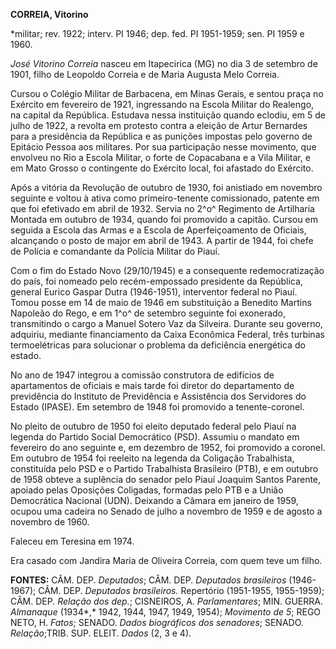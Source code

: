 **CORREIA, Vitorino**

\*militar; rev. 1922; interv. PI 1946; dep. fed. PI 1951-1959; sen. PI
1959 e 1960.

*José Vitorino Correia* nasceu em Itapecirica (MG) no dia 3 de setembro
de 1901, filho de Leopoldo Correia e de Maria Augusta Melo Correia.

Cursou o Colégio Militar de Barbacena, em Minas Gerais, e sentou praça
no Exército em fevereiro de 1921, ingressando na Escola Militar do
Realengo, na capital da República. Estudava nessa instituição quando
eclodiu, em 5 de julho de 1922, a revolta em protesto contra a eleição
de Artur Bernardes para a presidência da República e as punições
impostas pelo governo de Epitácio Pessoa aos militares. Por sua
participação nesse movimento, que envolveu no Rio a Escola Militar, o
forte de Copacabana e a Vila Militar, e em Mato Grosso o contingente do
Exército local, foi afastado do Exército.

Após a vitória da Revolução de outubro de 1930, foi anistiado em
novembro seguinte e voltou à ativa como primeiro-tenente comissionado,
patente em que foi efetivado em abril de 1932. Servia no 2^o^ Regimento
de Artilharia Montada em outubro de 1934, quando foi promovido a
capitão. Cursou em seguida a Escola das Armas e a Escola de
Aperfeiçoamento de Oficiais, alcançando o posto de major em abril de
1943. A partir de 1944, foi chefe de Polícia e comandante da Polícia
Militar do Piauí.

Com o fim do Estado Novo (29/10/1945) e a consequente redemocratização
do país, foi nomeado pelo recém-empossado presidente da República,
general Eurico Gaspar Dutra (1946-1951), interventor federal no Piauí.
Tomou posse em 14 de maio de 1946 em substituição a Benedito Martins
Napoleão do Rego, e em 1^o^ de setembro seguinte foi exonerado,
transmitindo o cargo a Manuel Sotero Vaz da Silveira. Durante seu
governo, adquiriu, mediante financiamento da Caixa Econômica Federal,
três turbinas termoelétricas para solucionar o problema da deficiência
energética do estado.

No ano de 1947 integrou a comissão construtora de edifícios de
apartamentos de oficiais e mais tarde foi diretor do departamento de
previdência do Instituto de Previdência e Assistência dos Servidores do
Estado (IPASE). Em setembro de 1948 foi promovido a tenente-coronel.

No pleito de outubro de 1950 foi eleito deputado federal pelo Piauí na
legenda do Partido Social Democrático (PSD). Assumiu o mandato em
fevereiro do ano seguinte e, em dezembro de 1952, foi promovido a
coronel. Em outubro de 1954 foi reeleito na legenda da Coligação
Trabalhista, constituída pelo PSD e o Partido Trabalhista Brasileiro
(PTB), e em outubro de 1958 obteve a suplência do senador pelo Piauí
Joaquim Santos Parente, apoiado pelas Oposições Coligadas, formadas pelo
PTB e a União Democrática Nacional (UDN). Deixando a Câmara em janeiro
de 1959, ocupou uma cadeira no Senado de julho a novembro de 1959 e de
agosto a novembro de 1960.

Faleceu em Teresina em 1974.

Era casado com Jandira Maria de Oliveira Correia, com quem teve um
filho.

**FONTES:** CÂM. DEP. *Deputados*; CÂM. DEP. *Deputados brasileiros*
(1946-1967); CÂM. DEP. *Deputados brasileiros.* Repertório (1951-1955,
1955-1959); CÂM. DEP. *Relação dos dep.*; CISNEIROS, A. *Parlamentares*;
MIN. GUERRA. *Almanaque* (1934*,* 1942, 1944, 1947, 1949, 1954);
*Movimento* *de 5*; REGO NETO, H. *Fatos*; SENADO. *Dados biográficos
dos senadores*; SENADO. *Relação*;TRIB. SUP. ELEIT. *Dados* (2, 3 e 4).
